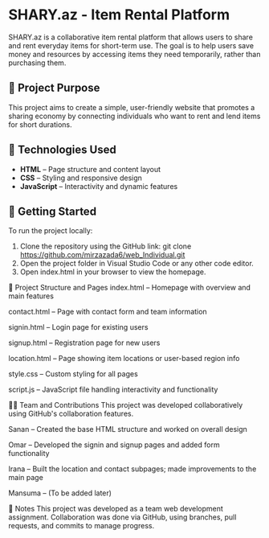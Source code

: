 # SHARY.az - Item Rental Platform

SHARY.az is a collaborative item rental platform that allows users to share and rent everyday items for short-term use. The goal is to help users save money and resources by accessing items they need temporarily, rather than purchasing them.

## 🌟 Project Purpose

This project aims to create a simple, user-friendly website that promotes a sharing economy by connecting individuals who want to rent and lend items for short durations.

## 🔧 Technologies Used

- **HTML** – Page structure and content layout
- **CSS** – Styling and responsive design
- **JavaScript** – Interactivity and dynamic features

## 🚀 Getting Started

To run the project locally:

1. Clone the repository using the GitHub link:
   git clone https://github.com/mirzazada6/web_Individual.git
2. Open the project folder in Visual Studio Code or any other code editor.
3. Open index.html in your browser to view the homepage.

📁 Project Structure and Pages
index.html – Homepage with overview and main features

contact.html – Page with contact form and team information

signin.html – Login page for existing users

signup.html – Registration page for new users

location.html – Page showing item locations or user-based region info

style.css – Custom styling for all pages

script.js – JavaScript file handling interactivity and functionality

👨‍💻 Team and Contributions
This project was developed collaboratively using GitHub's collaboration features.

Sanan – Created the base HTML structure and worked on overall design

Omar – Developed the signin and signup pages and added form functionality

Irana  – Built the location and contact subpages; made improvements to the main page

Mansuma – (To be added later)

📌 Notes
This project was developed as a team web development assignment.
Collaboration was done via GitHub, using branches, pull requests, and commits to manage progress.
